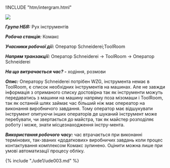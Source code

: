 !INCLUDE "htm/intergram.html"

![](https://chart.googleapis.com/chart?chs=180x180&amp;cht=qr&amp;chl=https://pp.vokov.tk/nbya-nomer-3.html)


***Група НБЯ:*** Рух інструментів

***Робоча станція:*** Комакс

***Учасники робочої дії:*** Оператор Schneidereі;ToolRoom

***Напрям транзакції:*** Оператор Schneidereі -> ToolRoom -> Оператор Schneidereі

***На що витрачається час? -*** ходіння, розмови

***Опис:***
Оператору  Schneiderei  потрібен WZG, інструмента немає в ToolRoom, є список необхідних інструментів на  машинах. Але не завжди інформація з отриманого списку достовірна так як інструменти можуть передаватись з машини на машину напряму поза мізомаши і ToolRoom, так як останній шлях займає час більший ніж має опереатор на виконання виробничого завдання. Тому оператор має відшукувати інструмент опитуючи інших операторів  де  шуканий інструмент  може перебувати, чи звертається до майстра, так як майстер розподіляє роботу і може, знати місцезнаходження інстру-мента.

***Використання робочого часу:*** час втрачається при виконанні термінових, так-званих «додаткових» виробничих завдань коли процес контактування комплексом Комакс зупинено. Оцінити можна лише при умові автоматизації процесу обліку.



{% include "./ude1/ude003.md" %}